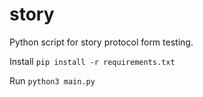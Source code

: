 # story
Python script for story protocol form testing. 

Install
```pip install -r requirements.txt```

Run
```python3 main.py```
